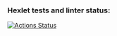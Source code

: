 ### Hexlet tests and linter status:
[![Actions Status](https://github.com/sonyaozzy/frontend-project-lvl4/workflows/hexlet-check/badge.svg)](https://github.com/sonyaozzy/frontend-project-lvl4/actions)